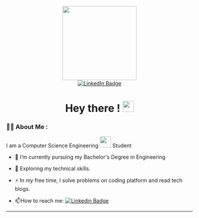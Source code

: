 <div align="center">
	<img src="https://media.giphy.com/media/wLNuW1tCKRiPmDV5Y4/giphy.gif" width="200">
</div>
<div id="badges" align="center">
  <a href="https://www.linkedin.com/in/sreedharsan-p-k-6a7502219/">
    <img src="https://img.shields.io/badge/LinkedIn-blue?style=for-the-badge&logo=linkedin&logoColor=white" alt="LinkedIn Badge"/>
  </a>
</div>
<div align="center">
  <img src="https://komarev.com/ghpvc/?username=Sreedharsan&style=flat-square&color=blue" alt=""/>
</div>
<div align="center">
  <h1>
    Hey there !
    <img src="https://media.giphy.com/media/hvRJCLFzcasrR4ia7z/giphy.gif" width="30px"/>
  </h1>
</div>

### :man_technologist: About Me :
I am a Computer Science Engineering <img src="https://media.giphy.com/media/WUlplcMpOCEmTGBtBW/giphy.gif" width="30"> Student

- :telescope: I’m currently pursuing my Bachelor's Degree in Engineering

- :seedling: Exploring my technical skills.

- :zap: In my free time, I solve problems on coding platform and read tech blogs.

- :mailbox:How to reach me: [![Linkedin Badge](https://img.shields.io/badge/-Sreedharsan-blue?style=flat&logo=Linkedin&logoColor=white)](https://www.linkedin.com/in/sreedharsan-p-k-6a7502219/)

---
